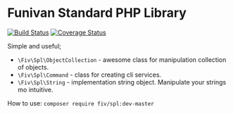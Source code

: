 Funivan Standard PHP Library
=====

[![Build Status](https://travis-ci.org/funivan/spl.png?branch=master)](https://travis-ci.org/funivan/spl)
[![Coverage Status](https://coveralls.io/repos/funivan/spl/badge.png)](https://coveralls.io/r/funivan/spl)

Simple and useful;

* `\Fiv\Spl\ObjectCollection` - awesome class for manipulation collection of objects.
* `\Fiv\Spl\Command` - class for creating cli services.
* `\Fiv\Spl\String`  - implementation string object. Manipulate your strings mo intuitive.


How to use:
`composer require fiv/spl:dev-master`